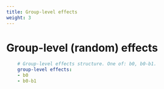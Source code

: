 ```yaml
---
title: Group-level effects
weight: 3
---
```


# Group-level (random) effects

```yml
    # Group-level effects structure. One of: b0, b0-b1.
    group-level effects:
    - b0
    - b0-b1
```